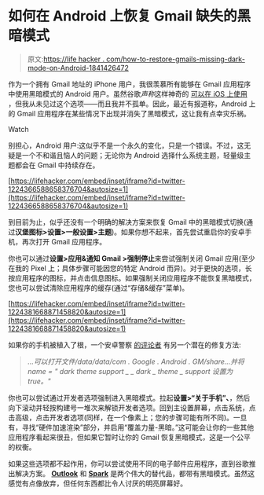 # 如何在 Android 上恢复 Gmail 缺失的黑暗模式

> 原文:[https://life hacker . com/how-to-restore-gmails-missing-dark-mode-on-Android-1841426472](https://lifehacker.com/how-to-restore-gmails-missing-dark-mode-on-android-1841426472)

作为一个拥有 Gmail 地址的 iPhone 用户，我很羡慕所有能够在 Gmail 应用程序中使用黑暗模式的 Android 用户。虽然谷歌*声称*这样神奇的 [可以在 iOS 上使用](https://support.google.com/mail/answer/9460619?co=GENIE.Platform%3DiOS&hl=en-GB) ，但我从未见过这个选项——而且我并不孤单。因此，最近有报道称，Android 上的 Gmail 应用程序在某些情况下出现并消失了黑暗模式，这让我有点幸灾乐祸。

Watch

别担心，Android 用户:这似乎不是一个永久的变化，只是一个错误。不过，这无疑是一个不和谐且恼人的问题；无论你为 Android 选择什么系统主题，轻量级主题都会在 Gmail 中持续存在。

 [https://lifehacker.com/embed/inset/iframe?id=twitter-1224366588658376704&autosize=1](https://lifehacker.com/embed/inset/iframe?id=twitter-1224366588658376704&autosize=1) 

到目前为止，似乎还没有一个明确的解决方案来恢复 Gmail 中的黑暗模式切换(通过**汉堡图标>设置>一般设置>主题**)。如果你想不起来，首先尝试重启你的安卓手机，再次打开 Gmail 应用程序。

你也可以通过**设置>应用&通知 Gmail >强制停止**来尝试强制关闭 Gmail 应用(至少在我的 Pixel 上；具体步骤可能因您的特定 Android 而异)。对于更快的选项，长按应用程序的图标，并点击信息图标。如果强制关闭应用程序不能恢复黑暗模式，您也可以尝试清除应用程序的缓存(通过“存储&缓存”菜单)。

 [https://lifehacker.com/embed/inset/iframe?id=twitter-1224381668871458820&autosize=1](https://lifehacker.com/embed/inset/iframe?id=twitter-1224381668871458820&autosize=1) 

如果你的手机被植入了根，一个安卓警察 [的评论者](https://www.androidpolice.com/2020/02/02/gmails-dark-mode-has-gone-missing-for-some-people/#comment-4781434970) 有另一个潜在的修复方法:

> *...可以打开文件/data/data/com . Google . Android . GM/share...并将 name = " dark theme support _ _ dark _ theme _ support 设置为 true。"*

你也可以尝试通过开发者选项强制进入黑暗模式。拉起**设置>“关于手机”、**，然后向下滚动并轻按构建号一堆次来解锁开发者选项。回到主设置屏幕，点击系统，点击高级，点击开发者选项(同样，在一个像素上；您的步骤可能有所不同)。一旦有，寻找“硬件加速渲染”部分，并启用“覆盖力量-黑暗。”这可能会让你的一些其他应用程序看起来很丑，但如果它暂时让你的 Gmail 恢复黑暗模式，这是一个公平的权衡。

如果这些选项都不起作用，你可以尝试使用不同的电子邮件应用程序，直到谷歌推出解决方案。 [**Outlook**](https://play.google.com/store/apps/details?id=com.microsoft.office.outlook&hl=en_US) 和 [**Spark**](https://play.google.com/store/apps/details?id=com.readdle.spark&hl=en_US) 是两个伟大的替代品，都带有黑暗模式。虽然这感觉有点像放弃，但任何东西都比令人讨厌的明亮屏幕好。